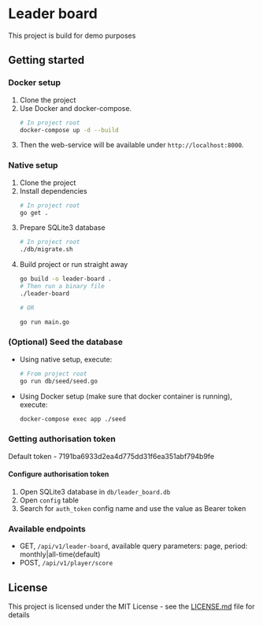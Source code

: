 # Leader board

This project is build for demo purposes

## Getting started

### Docker setup
1. Clone the project
2. Use Docker and docker-compose.
    ```bash
    # In project root 
    docker-compose up -d --build
   ```
3. Then the web-service will be available under `http://localhost:8000`.

### Native setup
1. Clone the project
2. Install dependencies
    ```bash
    # In project root
    go get .
    ```
3. Prepare SQLite3 database
    ```bash
    # In project root
   ./db/migrate.sh
   ```
4. Build project or run straight away
    ```bash
    go build -o leader-board .
   # Then run a binary file
   ./leader-board
   
   # OR
   
   go run main.go
   ```
   
### (Optional) Seed the database
* Using native setup, execute:
    ```bash
    # From project root
    go run db/seed/seed.go
   ```
* Using Docker setup (make sure that docker container is running), execute:
    ```bash
    docker-compose exec app ./seed
    ```

### Getting authorisation token

Default token - 7191ba6933d2ea4d775dd31f6ea351abf794b9fe
#### Configure authorisation token
1. Open SQLite3 database in `db/leader_board.db`
2. Open `config` table
3. Search for `auth_token` config name and use the value as Bearer token

### Available endpoints
* GET, `/api/v1/leader-board`, available query parameters: page<int>, period<string>: monthly|all-time(default)
* POST, `/api/v1/player/score` 

## License

This project is licensed under the MIT License - see the [LICENSE.md](LICENSE.md) file for details
